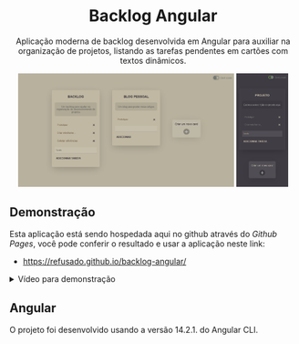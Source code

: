 <h1 align=center>Backlog Angular</h1>

<p align="center" >Aplicação moderna de backlog desenvolvida em Angular para auxiliar na organização de projetos, listando as tarefas pendentes em cartões com textos dinâmicos.</p>

<p align="center">
    <img width="75.1%" src="src/assets/desktop-light.png">
    <img width="18%" src="src/assets/mobile-dark.png">
</p>

## Demonstração

Esta aplicação está sendo hospedada aqui no github através do *Github Pages*, você pode conferir o resultado e usar a aplicação neste link:

  - https://refusado.github.io/backlog-angular/

<details>
    <summary>Vídeo para demonstração</summary>
    <img align="center width="100%" src="src/assets/demo.gif">
</details>

## Angular

O projeto foi desenvolvido usando a versão 14.2.1. do Angular CLI.
